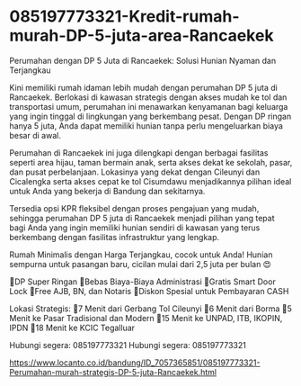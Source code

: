 # 085197773321-Kredit-rumah-murah-DP-5-juta-area-Rancaekek
Perumahan dengan DP 5 Juta di Rancaekek: Solusi Hunian Nyaman dan Terjangkau

Kini memiliki rumah idaman lebih mudah dengan perumahan DP 5 juta di Rancaekek. Berlokasi di kawasan strategis dengan akses mudah ke tol dan transportasi umum, perumahan ini menawarkan kenyamanan bagi keluarga yang ingin tinggal di lingkungan yang berkembang pesat. Dengan DP ringan hanya 5 juta, Anda dapat memiliki hunian tanpa perlu mengeluarkan biaya besar di awal.

Perumahan di Rancaekek ini juga dilengkapi dengan berbagai fasilitas seperti area hijau, taman bermain anak, serta akses dekat ke sekolah, pasar, dan pusat perbelanjaan. Lokasinya yang dekat dengan Cileunyi dan Cicalengka serta akses cepat ke tol Cisumdawu menjadikannya pilihan ideal untuk Anda yang bekerja di Bandung dan sekitarnya.

Tersedia opsi KPR fleksibel dengan proses pengajuan yang mudah, sehingga perumahan DP 5 juta di Rancaekek menjadi pilihan yang tepat bagi Anda yang ingin memiliki hunian sendiri di kawasan yang terus berkembang dengan fasilitas infrastruktur yang lengkap.

Rumah Minimalis dengan Harga Terjangkau, cocok untuk Anda! Hunian sempurna untuk pasangan baru, cicilan mulai dari 2,5 juta per bulan 😍

🏅DP Super Ringan 
🏅Bebas Biaya-Biaya Administrasi 
🏅Gratis Smart Door Lock 
🏅Free AJB, BN, dan Notaris 
🏅Diskon Spesial untuk Pembayaran CASH

Lokasi Strategis: 
📍7 Menit dari Gerbang Tol Cileunyi 
📍6 Menit dari Borma 
📍5 Menit ke Pasar Tradisional dan Modern 
📍15 Menit ke UNPAD, ITB, IKOPIN, IPDN 
📍18 Menit ke KCIC Tegalluar

Hubungi segera: 085197773321 
Hubungi segera: 085197773321

https://www.locanto.co.id/bandung/ID_7057365851/085197773321-Perumahan-murah-strategis-DP-5-juta-Rancaekek.html
